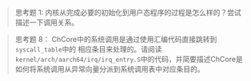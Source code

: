 > 思考题 1: 内核从完成必要的初始化到用户态程序的过程是怎么样的？尝试描述一下调用关系。


> 思考题 8： ChCore中的系统调用是通过使用汇编代码直接跳转到`syscall_table`中的
> 相应条目来处理的。请阅读`kernel/arch/aarch64/irq/irq_entry.S`中的代码，并简要描述ChCore是如何将系统调用从异常向量分派到系统调用表中对应条目的。